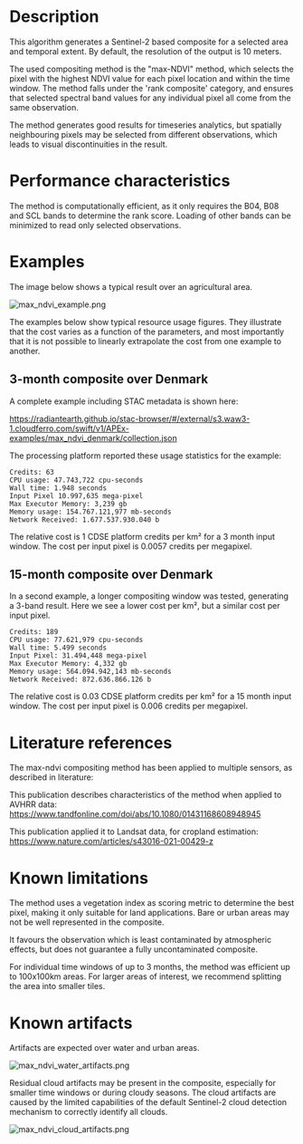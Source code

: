# Description

This algorithm generates a Sentinel-2 based composite for a selected area and temporal extent. By default, the resolution of the output is 10 meters.

The used compositing method is the "max-NDVI" method, which selects the pixel with the highest NDVI value for each pixel location and within the time window.
The method falls under the 'rank composite' category, and ensures that selected spectral band values for any individual pixel all come from the same observation.

The method generates good results for timeseries analytics, but spatially neighbouring pixels may be selected from different observations,
which leads to visual discontinuities in the result.

# Performance characteristics

The method is computationally efficient, as it only requires the B04, B08 and SCL bands to determine the rank score. Loading
of other bands can be minimized to read only selected observations.


# Examples

The image below shows a typical result over an agricultural area.

![max_ndvi_example.png](max_ndvi_composite_files/max_ndvi_example.png)

The examples below show typical resource usage figures. They illustrate that the cost varies as a function of the parameters,
and most importantly that it is not possible to linearly extrapolate the cost from one example to another.


## 3-month composite over Denmark

A complete example including STAC metadata is shown here:

https://radiantearth.github.io/stac-browser/#/external/s3.waw3-1.cloudferro.com/swift/v1/APEx-examples/max_ndvi_denmark/collection.json

The processing platform reported these usage statistics for the example:

```
Credits: 63
CPU usage: 47.743,722 cpu-seconds
Wall time: 1.948 seconds
Input Pixel 10.997,635 mega-pixel
Max Executor Memory: 3,239 gb
Memory usage: 154.767.121,977 mb-seconds
Network Received: 1.677.537.930.040 b
```

The relative cost is 1 CDSE platform credits per km² for a 3 month input window.
The cost per input pixel is 0.0057 credits per megapixel.

## 15-month composite over Denmark

In a second example, a longer compositing window was tested, generating a 3-band result. Here we see a lower cost per km², but a similar cost per input
pixel.

```
Credits: 189
CPU usage: 77.621,979 cpu-seconds
Wall time: 5.499 seconds
Input Pixel: 31.494,448 mega-pixel
Max Executor Memory: 4,332 gb
Memory usage: 564.094.942,143 mb-seconds
Network Received: 872.636.866.126 b
```

The relative cost is 0.03 CDSE platform credits per km² for a 15 month input window.
The cost per input pixel is 0.006 credits per megapixel.

# Literature references

The max-ndvi compositing method has been applied to multiple sensors, as described in literature:

This publication describes characteristics of the method when applied to AVHRR data:
https://www.tandfonline.com/doi/abs/10.1080/01431168608948945

This publication applied it to Landsat data, for cropland estimation:
https://www.nature.com/articles/s43016-021-00429-z

# Known limitations

The method uses a vegetation index as scoring metric to determine the best pixel, making it only suitable for land applications.
Bare or urban areas may not be well represented in the composite.

It favours the observation which is least contaminated by atmospheric effects, but does not guarantee a fully uncontaminated composite.

For individual time windows of up to 3 months, the method was efficient up to 100x100km areas. For larger areas of interest, we recommend splitting the area into smaller tiles.


# Known artifacts

Artifacts are expected over water and urban areas.

![max_ndvi_water_artifacts.png](max_ndvi_composite_files/max_ndvi_water_artifacts.png)

Residual cloud artifacts may be present in the composite, especially for smaller time windows or during cloudy seasons.
The cloud artifacts are caused by the limited capabilities of the default Sentinel-2 cloud detection mechanism to correctly identify all clouds.

![max_ndvi_cloud_artifacts.png](max_ndvi_composite_files/max_ndvi_cloud_artifacts.png)
